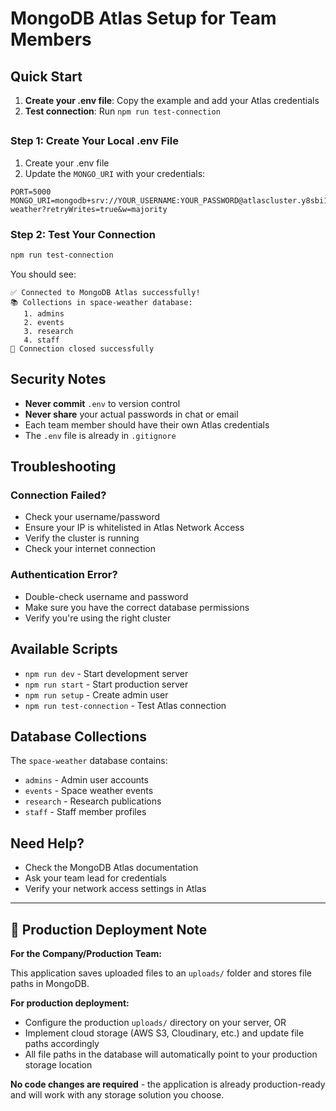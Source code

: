 # MongoDB Atlas Setup for Team Members

## Quick Start

1. **Create your .env file**: Copy the example and add your Atlas credentials
2. **Test connection**: Run `npm run test-connection`

## 

### Step 1: Create Your Local .env File
1. Create your .env file
2. Update the `MONGO_URI` with your credentials:

```
PORT=5000
MONGO_URI=mongodb+srv://YOUR_USERNAME:YOUR_PASSWORD@atlascluster.y8sbi1n.mongodb.net/space-weather?retryWrites=true&w=majority
```

### Step 2: Test Your Connection
```bash
npm run test-connection
```

You should see:
```
✅ Connected to MongoDB Atlas successfully!
📚 Collections in space-weather database:
   1. admins
   2. events
   3. research
   4. staff
🔌 Connection closed successfully
```

## Security Notes

- **Never commit** `.env` to version control
- **Never share** your actual passwords in chat or email
- Each team member should have their own Atlas credentials
- The `.env` file is already in `.gitignore`

## Troubleshooting

### Connection Failed?
- Check your username/password
- Ensure your IP is whitelisted in Atlas Network Access
- Verify the cluster is running
- Check your internet connection

### Authentication Error?
- Double-check username and password
- Make sure you have the correct database permissions
- Verify you're using the right cluster

## Available Scripts

- `npm run dev` - Start development server
- `npm run start` - Start production server
- `npm run setup` - Create admin user
- `npm run test-connection` - Test Atlas connection

## Database Collections

The `space-weather` database contains:
- `admins` - Admin user accounts
- `events` - Space weather events
- `research` - Research publications
- `staff` - Staff member profiles

## Need Help?

- Check the MongoDB Atlas documentation
- Ask your team lead for credentials
- Verify your network access settings in Atlas

---

## 🚀 **Production Deployment Note**

**For the Company/Production Team:**

This application saves uploaded files to an `uploads/` folder and stores file paths in MongoDB. 

**For production deployment:**
- Configure the production `uploads/` directory on your server, OR
- Implement cloud storage (AWS S3, Cloudinary, etc.) and update file paths accordingly
- All file paths in the database will automatically point to your production storage location

**No code changes are required** - the application is already production-ready and will work with any storage solution you choose.
